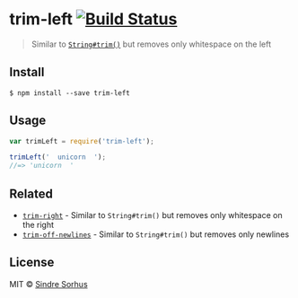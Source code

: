# trim-left [![Build Status](https://travis-ci.org/sindresorhus/trim-left.svg?branch=master)](https://travis-ci.org/sindresorhus/trim-left)

> Similar to [`String#trim()`](https://developer.mozilla.org/en-US/docs/Web/JavaScript/Reference/Global_Objects/String/Trim) but removes only whitespace on the left


## Install

```
$ npm install --save trim-left
```


## Usage

```js
var trimLeft = require('trim-left');

trimLeft('  unicorn  ');
//=> 'unicorn  '
```


## Related

- [`trim-right`](https://github.com/sindresorhus/trim-right) - Similar to `String#trim()` but removes only whitespace on the right
- [`trim-off-newlines`](https://github.com/stevemao/trim-off-newlines) - Similar to `String#trim()` but removes only newlines


## License

MIT © [Sindre Sorhus](http://sindresorhus.com)
